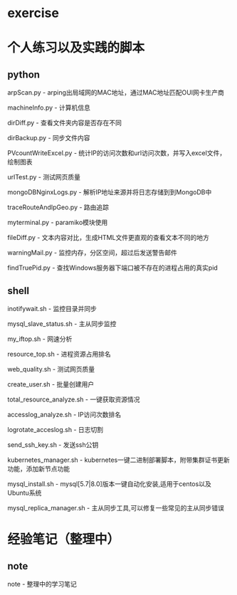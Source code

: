 # exercise

# 个人练习以及实践的脚本

## python

arpScan.py - arping出局域网的MAC地址，通过MAC地址匹配OUI网卡生产商

machineInfo.py - 计算机信息

dirDiff.py - 查看文件夹内容是否存在不同

dirBackup.py - 同步文件内容

PVcountWriteExcel.py - 统计IP的访问次数和url访问次数，并写入excel文件，绘制图表

urlTest.py - 测试网页质量

mongoDBNginxLogs.py - 解析IP地址来源并将日志存储到到MongoDB中

traceRouteAndIpGeo.py - 路由追踪

myterminal.py - paramiko模块使用

fileDiff.py - 文本内容对比，生成HTML文件更直观的查看文本不同的地方

warningMail.py - 监控内存，分区空间，超过后发送警告邮件

findTruePid.py -  查找Windows服务器下端口被不存在的进程占用的真实pid

## shell

inotifywait.sh - 监控目录并同步

mysql_slave_status.sh - 主从同步监控

my_iftop.sh - 网速分析

resource_top.sh - 进程资源占用排名

web_quality.sh - 测试网页质量

create_user.sh - 批量创建用户

total_resource_analyze.sh - 一键获取资源情况

accesslog_analyze.sh - IP访问次数排名

logrotate_acceslog.sh - 日志切割

send_ssh_key.sh - 发送ssh公钥

kubernetes_manager.sh - kubernetes一键二进制部署脚本，附带集群证书更新功能，添加新节点功能

mysql_install.sh - mysql[5.7|8.0]版本一键自动化安装,适用于centos以及Ubuntu系统

mysql_replica_manager.sh - 主从同步工具,可以修复一些常见的主从同步错误

# 经验笔记（整理中）

## note

note - 整理中的学习笔记
